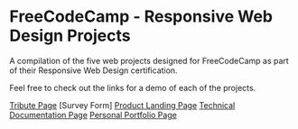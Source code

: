 # FreeCodeCamp - Responsive Web Design Projects

A compilation of the five web projects designed for FreeCodeCamp as part of their Responsive Web Design certification.

Feel free to check out the links for a demo of each of the projects.

[Tribute Page](https://maryanne-mozart-tribute.netlify.app/)
[Survey Form]
[Product Landing Page](https://maryanneproductdemo.netlify.app/)
[Technical Documentation Page](https://maryannetechdocumentation.netlify.app/)
[Personal Portfolio Page](https://maryanne-personal-portfolio.netlify.app/)